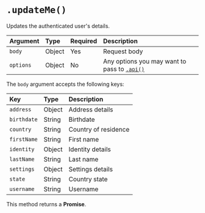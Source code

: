 # `.updateMe()`

Updates the authenticated user's details.

| Argument  | Type   | Required | Description                                              |
|:----------|:-------|:---------|:---------------------------------------------------------|
| `body`    | Object | Yes      | Request body                                             |
| `options` | Object | No       | Any options you may want to pass to [`.api()`](/sdk#api) |

The `body` argument accepts the following keys:

| Key         | Type   | Description          |
|:------------|:-------|:---------------------|
| `address`   | Object | Address details      |
| `birthdate` | String | Birthdate            |
| `country`   | String | Country of residence |
| `firstName` | String | First name           |
| `identity`  | Object | Identity details     |
| `lastName`  | String | Last name            |
| `settings`  | Object | Settings details     |
| `state`     | String | Country state        |
| `username`  | String | Username             |

This method returns a **Promise**.
